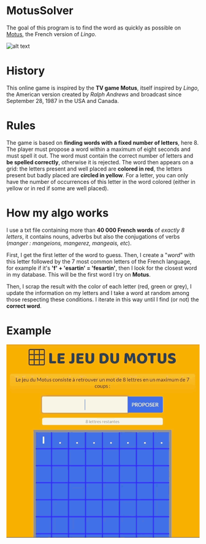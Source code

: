 # MotusSolver
The goal of this program is to find the word as quickly as possible on [Motus](https://www.google.com "Jeu du Motus"), the French version of *Lingo*.

![alt text](https://static.blog4ever.com/2013/03/731698/artfichier_731698_8197737_201905062337791.png)

 
 


# **History**

This online game is inspired by the **TV game Motus**, itself inspired by *Lingo*, the American version created by *Ralph Andrews* and broadcast since September 28, 1987 in the USA and Canada.

 
 

# **Rules**

The game is based on **finding words with a fixed number of letters**, here 8. 
The player must propose a word within a maximum of eight seconds and must spell it out. The word must contain the correct number of letters and **be spelled correctly**, otherwise it is rejected. The word then appears on a grid: the letters present and well placed are **colored in red**, the letters present but badly placed are **circled in yellow**. For a letter, you can only have the number of occurrences of this letter in the word colored (either in yellow or in red if some are well placed).


 
 


# **How my algo works**

I use a txt file containing more than **40 000 French words** of *exactly 8 letters*, it contains nouns, adverbs but also the conjugations of verbs (*manger : mangeions, mangerez, mangeais, etc*). 

First, I get the first letter of the word to guess. Then, I create a "*word*" with this letter followed by the 7 most common letters of the French language, for example if it's **'f' + 'esartin' = 'fesartin'**, then I look for the closest word in my database. This will be the first word I try on **Motus**.

Then, I scrap the result with the color of each letter (red, green or grey), I update the information on my letters and I take a word at random among those respecting these conditions.
I iterate in this way until I find (or not) the **correct word**.



# Example


![Alt Text](https://github.com/luceien/MotusSolver/blob/main/motus_cropped_speed.gif)



